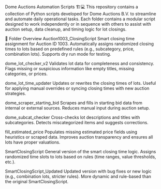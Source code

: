Dome Auctions Automation Scripts 🏗️💻
This repository contains a collection of Python scripts developed for Dome Auctions B.V. to streamline and automate daily operational tasks. Each folder contains a modular script designed to work independently or in sequence with others to assist with auction setup, data cleanup, and timing logic for lot closings.

📁 Folder Overview
Auction1003_ClosingScript
Smart closing time assignment for Auction ID 1003.
Automatically assigns randomized closing times to lots based on predefined rules (e.g., subcategory, price, combination lots). Supports dry run mode for testing.

dome_lot_checker_v2
Validates lot data for completeness and consistency.
Flags missing or suspicious information like empty titles, missing categories, or prices.

dome_lot_time_updater
Updates or rewrites the closing times of lots.
Useful for applying manual overrides or syncing closing times with new auction strategies.

dome_scraper_starting_bid
Scrapes and fills in starting bid data from internal or external sources.
Reduces manual input during auction setup.

dome_subcat_checker
Cross-checks lot descriptions and titles with subcategories.
Detects miscategorized items and suggests corrections.

fill_estimated_price
Populates missing estimated price fields using heuristics or scraped data.
Improves auction transparency and ensures all lots have proper valuations.

SmartClosingScript
General version of the smart closing time logic.
Assigns randomized time slots to lots based on rules (time ranges, value thresholds, etc.).

SmartClosingScript_Updated
Updated version with bug fixes or new logic (e.g., combination lots, stricter rules).
More dynamic and rule-based than the original SmartClosingScript.
